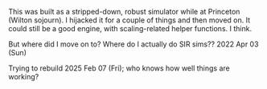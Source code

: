 
This was built as a stripped-down, robust simulator while at Princeton (Wilton sojourn). I hijacked it for a couple of things and then moved on. It could still be a good engine, with scaling-related helper functions. I think.

But where did I move on to? Where do I actually do SIR sims?? 2022 Apr 03 (Sun)

Trying to rebuild 2025 Feb 07 (Fri); who knows how well things are working?

